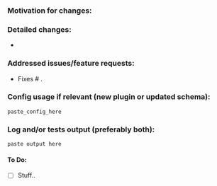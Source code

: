 ### Motivation for changes:

### Detailed changes:
- 

### Addressed issues/feature requests:
- Fixes # .

### Config usage if relevant (new plugin or updated schema):
```
paste_config_here
```
### Log and/or tests output (preferably both):
```
paste output here
```
#### To Do:

- [ ] Stuff..

